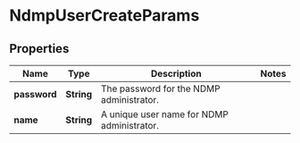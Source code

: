 
# NdmpUserCreateParams

## Properties
Name | Type | Description | Notes
------------ | ------------- | ------------- | -------------
**password** | **String** | The password for the NDMP administrator. | 
**name** | **String** | A unique user name for NDMP administrator. | 



